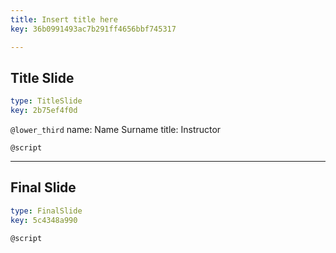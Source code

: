 ```yaml
---
title: Insert title here
key: 36b0991493ac7b291ff4656bbf745317

---
```

## Title Slide

```yaml
type: TitleSlide
key: 2b75ef4f0d
```





`@lower_third`
name: Name Surname
title: Instructor

`@script`




---
## Final Slide

```yaml
type: FinalSlide
key: 5c4348a990
```






`@script`



